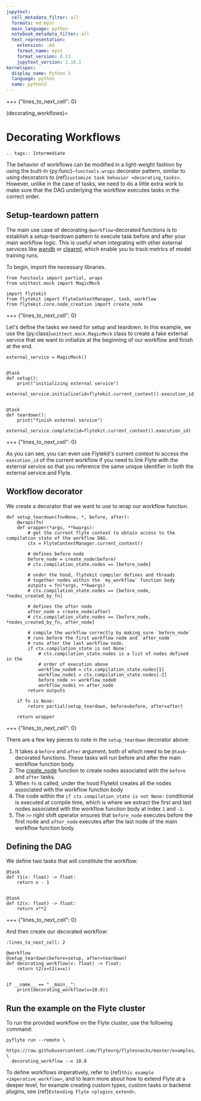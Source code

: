 ```yaml
---
jupytext:
  cell_metadata_filter: all
  formats: md:myst
  main_language: python
  notebook_metadata_filter: all
  text_representation:
    extension: .md
    format_name: myst
    format_version: 0.13
    jupytext_version: 1.16.1
kernelspec:
  display_name: Python 3
  language: python
  name: python3
---
```


+++ {"lines_to_next_cell": 0}

(decorating_workflows)=

# Decorating Workflows

```{eval-rst}
.. tags:: Intermediate
```

The behavior of workflows can be modified in a light-weight fashion by using the built-in {py:func}`~functools.wraps`
decorator pattern, similar to using decorators to
{ref}`customize task behavior <decorating_tasks>`. However, unlike in the case of
tasks, we need to do a little extra work to make sure that the DAG underlying the workflow executes tasks in the
correct order.

## Setup-teardown pattern

The main use case of decorating `@workflow`-decorated functions is to establish a setup-teardown pattern to execute task
before and after your main workflow logic. This is useful when integrating with other external services
like [wandb](https://wandb.ai/site) or [clearml](https://clear.ml/), which enable you to track metrics of model
training runs.

To begin, import the necessary libraries.

```{code-cell}
from functools import partial, wraps
from unittest.mock import MagicMock

import flytekit
from flytekit import FlyteContextManager, task, workflow
from flytekit.core.node_creation import create_node
```

+++ {"lines_to_next_cell": 0}

Let's define the tasks we need for setup and teardown. In this example, we use the
{py:class}`unittest.mock.MagicMock` class to create a fake external service that we want to initialize at the
beginning of our workflow and finish at the end.

```{code-cell}
external_service = MagicMock()


@task
def setup():
    print("initializing external service")
    external_service.initialize(id=flytekit.current_context().execution_id)


@task
def teardown():
    print("finish external service")
    external_service.complete(id=flytekit.current_context().execution_id)
```

+++ {"lines_to_next_cell": 0}

As you can see, you can even use Flytekit's current context to access the `execution_id` of the current workflow
if you need to link Flyte with the external service so that you reference the same unique identifier in both the
external service and Flyte.

## Workflow decorator

We create a decorator that we want to use to wrap our workflow function.

```{code-cell}
def setup_teardown(fn=None, *, before, after):
    @wraps(fn)
    def wrapper(*args, **kwargs):
        # get the current flyte context to obtain access to the compilation state of the workflow DAG.
        ctx = FlyteContextManager.current_context()

        # defines before node
        before_node = create_node(before)
        # ctx.compilation_state.nodes == [before_node]

        # under the hood, flytekit compiler defines and threads
        # together nodes within the `my_workflow` function body
        outputs = fn(*args, **kwargs)
        # ctx.compilation_state.nodes == [before_node, *nodes_created_by_fn]

        # defines the after node
        after_node = create_node(after)
        # ctx.compilation_state.nodes == [before_node, *nodes_created_by_fn, after_node]

        # compile the workflow correctly by making sure `before_node`
        # runs before the first workflow node and `after_node`
        # runs after the last workflow node.
        if ctx.compilation_state is not None:
            # ctx.compilation_state.nodes is a list of nodes defined in the
            # order of execution above
            workflow_node0 = ctx.compilation_state.nodes[1]
            workflow_node1 = ctx.compilation_state.nodes[-2]
            before_node >> workflow_node0
            workflow_node1 >> after_node
        return outputs

    if fn is None:
        return partial(setup_teardown, before=before, after=after)

    return wrapper
```

+++ {"lines_to_next_cell": 0}

There are a few key pieces to note in the `setup_teardown` decorator above:

1. It takes a `before` and `after` argument, both of which need to be `@task`-decorated functions. These
   tasks will run before and after the main workflow function body.
2. The [create_node](https://github.com/flyteorg/flytekit/blob/9e156bb0cf3d1441c7d1727729e8f9b4bbc3f168/flytekit/core/node_creation.py#L18) function
   to create nodes associated with the `before` and `after` tasks.
3. When `fn` is called, under the hood Flytekit creates all the nodes associated with the workflow function body
4. The code within the `if ctx.compilation_state is not None:` conditional is executed at compile time, which
   is where we extract the first and last nodes associated with the workflow function body at index `1` and `-2`.
5. The `>>` right shift operator ensures that `before_node` executes before the
   first node and `after_node` executes after the last node of the main workflow function body.

## Defining the DAG

We define two tasks that will constitute the workflow.

```{code-cell}
@task
def t1(x: float) -> float:
    return x - 1


@task
def t2(x: float) -> float:
    return x**2
```

+++ {"lines_to_next_cell": 0}

And then create our decorated workflow:

```{code-cell}
:lines_to_next_cell: 2

@workflow
@setup_teardown(before=setup, after=teardown)
def decorating_workflow(x: float) -> float:
    return t2(x=t1(x=x))


if __name__ == "__main__":
    print(decorating_workflow(x=10.0))
```

## Run the example on the Flyte cluster

To run the provided workflow on the Flyte cluster, use the following command:

```
pyflyte run --remote \
  https://raw.githubusercontent.com/flyteorg/flytesnacks/master/examples/advanced_composition/advanced_composition/decorating_workflows.py \
  decorating_workflow --x 10.0
```

To define workflows imperatively, refer to {ref}`this example <imperative_workflow>`,
and to learn more about how to extend Flyte at a deeper level, for example creating custom types, custom tasks or
backend plugins, see {ref}`Extending Flyte <plugins_extend>`.
